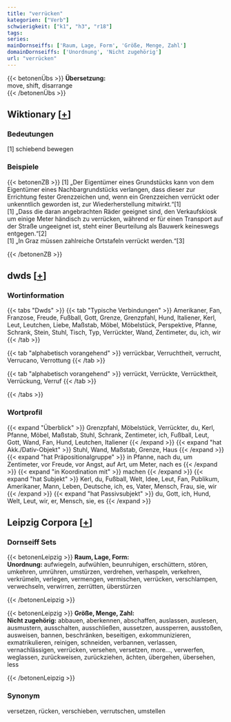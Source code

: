 ```yaml
---
title: "verrücken"
kategorien: ["Verb"]
schwierigkeit: ["k1", "h3", "r18"]
tags:
series:
mainDornseiffs: ['Raum, Lage, Form', 'Größe, Menge, Zahl']
domainDornseiffs: ['Unordnung', 'Nicht zugehörig']
url: "verrücken"
---
```


{{< betonenÜbs >}}
**Übersetzung:**  
move, shift, disarrange  
{{< /betonenÜbs >}}

## Wiktionary [[+](https://de.wiktionary.org/wiki/verrücken)]

### Bedeutungen
[1] schiebend bewegen  

### Beispiele
{{< betonenZB >}}
[1] „Der Eigentümer eines Grundstücks kann von dem Eigentümer eines Nachbargrundstücks verlangen, dass dieser zur Errichtung fester Grenzzeichen und, wenn ein Grenzzeichen verrückt oder unkenntlich geworden ist, zur Wiederherstellung mitwirkt.“[1]  
[1] „Dass die daran angebrachten Räder geeignet sind, den Verkaufskiosk um einige Meter händisch zu verrücken, während er für einen Transport auf der Straße ungeeignet ist, steht einer Beurteilung als Bauwerk keineswegs entgegen.“[2]  
[1] „In Graz müssen zahlreiche Ortstafeln verrückt werden.“[3]  

{{< /betonenZB >}}


## dwds [[+](https://www.dwds.de/wb/verrücken)]

### Wortinformation
{{< tabs "Dwds" >}}
{{< tab "Typische Verbindungen" >}}
Amerikaner, Fan, Franzose, Freude, Fußball, Gott, Grenze, Grenzpfahl, Hund, Italiener, Kerl, Leut, Leutchen, Liebe, Maßstab, Möbel, Möbelstück, Perspektive, Pfanne, Schrank, Stein, Stuhl, Tisch, Typ, Verrückter, Wand, Zentimeter, du, ich, wir
{{< /tab >}}

{{< tab "alphabetisch vorangehend" >}}
verrückbar, Verruchtheit, verrucht, Verrucano, Verrottung
{{< /tab >}}

{{< tab "alphabetisch vorangehend" >}}
verrückt, Verrückte, Verrücktheit, Verrückung, Verruf
{{< /tab >}}

{{< /tabs >}}

### Wortprofil
{{< expand "Überblick" >}} Grenzpfahl, Möbelstück, Verrückter, du, Kerl, Pfanne, Möbel, Maßstab, Stuhl, Schrank, Zentimeter, ich, Fußball, Leut, Gott, Wand, Fan, Hund, Leutchen, Italiener {{< /expand >}}
{{< expand "hat Akk./Dativ-Objekt" >}} Stuhl, Wand, Maßstab, Grenze, Haus {{< /expand >}}
{{< expand "hat Präpositionalgruppe" >}} in Pfanne, nach du, um Zentimeter, vor Freude, vor Angst, auf Art, um Meter, nach es {{< /expand >}}
{{< expand "in Koordination mit" >}} machen {{< /expand >}}
{{< expand "hat Subjekt" >}} Kerl, du, Fußball, Welt, Idee, Leut, Fan, Publikum, Amerikaner, Mann, Leben, Deutsche, ich, es, Vater, Mensch, Frau, sie, wir {{< /expand >}}
{{< expand "hat Passivsubjekt" >}} du, Gott, ich, Hund, Welt, Leut, wir, er, Mensch, sie, es {{< /expand >}}

## Leipzig Corpora [[+](https://corpora.uni-leipzig.de/en/res?word=verrücken&corpusId=deu_newscrawl-public_2018)]

### Dornseiff Sets
{{< betonenLeipzig >}}
**Raum, Lage, Form:**  
**Unordnung:** aufwiegeln, aufwühlen, beunruhigen, erschüttern, stören, umkehren, umrühren, umstürzen, verdrehen, verhaspeln, verkehren, verkrümeln, verlegen, vermengen, vermischen, verrücken, verschlampen, verwechseln, verwirren, zerrütten, überstürzen  

{{< /betonenLeipzig >}}


{{< betonenLeipzig >}}
**Größe, Menge, Zahl:**  
**Nicht zugehörig:** abbauen, aberkennen, abschaffen, auslassen, auslesen, ausmustern, ausschalten, ausschließen, aussetzen, aussperren, ausstoßen, ausweisen, bannen, beschränken, beseitigen, exkommunizieren, exmatrikulieren, reinigen, schneiden, verbannen, verlassen, vernachlässigen, verrücken, versehen, versetzen, more..., verwerfen, weglassen, zurückweisen, zurückziehen, ächten, übergehen, übersehen, less  

{{< /betonenLeipzig >}}

### Synonym
versetzen, rücken, verschieben, verrutschen, umstellen

